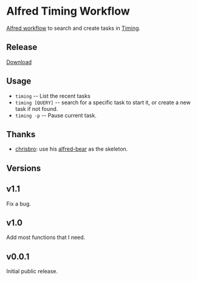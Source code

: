 # Alfred Timing Workflow

[Alfred workflow](https://www.alfredapp.com/workflows/) to search and create tasks in [Timing](https://timingapp.com/). 

## Release
[Download](https://github.com/elony314/alfred-timing/releases/)

## Usage
- `timing` -- List the recent tasks
- `timing [QUERY]` -- search for a specific task to start it, or create a new task if not found.
- `timing -p`  -- Pause current task.

## Thanks
- [chrisbro](https://github.com/chrisbro): use his [alfred-bear](https://github.com/chrisbro/alfred-bear) as the skeleton.

## Versions
## v1.1
Fix a bug.
## v1.0
Add most functions that I need.
## v0.0.1 
Initial public release.
